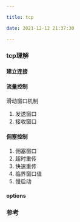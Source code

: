 ```yaml
---

title: tcp 

date: 2021-12-12 21:37:30

---
```


### tcp理解

#### 建立连接

#### 流量控制

滑动窗口机制
1. 发送窗口
2. 接收窗口

#### 佣塞控制

1. 佣塞窗口
2. 超时重传
3. 快速重传
4. 临界窗口值
5. 慢启动

#### options

### 参考
